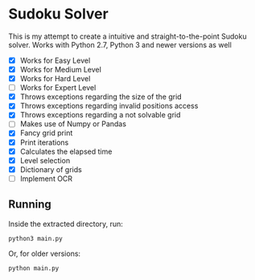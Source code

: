 # Sudoku Solver
This is my attempt to create a intuitive and straight-to-the-point Sudoku solver.
Works with Python 2.7, Python 3 and newer versions as well

- [x] Works for Easy Level
- [x] Works for Medium Level
- [x] Works for Hard Level
- [ ] Works for Expert Level
- [x] Throws exceptions regarding the size of the grid
- [x] Throws exceptions regarding invalid positions access
- [x] Throws exceptions regarding a not solvable grid
- [ ] Makes use of Numpy or Pandas
- [x] Fancy grid print
- [x] Print iterations
- [x] Calculates the elapsed time
- [x] Level selection
- [x] Dictionary of grids
- [ ] Implement OCR

## Running
Inside the extracted directory, run:
```
python3 main.py
```
Or, for older versions:
```
python main.py
```
